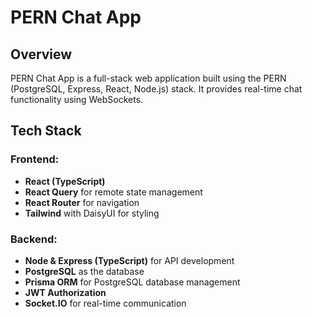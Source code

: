 # PERN Chat App

## Overview
PERN Chat App is a full-stack web application built using the PERN (PostgreSQL, Express, React, Node.js) stack. It provides real-time chat functionality using WebSockets.

## Tech Stack
### Frontend:
- **React (TypeScript)**
- **React Query** for remote state management
- **React Router** for navigation
- **Tailwind** with DaisyUI for styling

### Backend:
- **Node & Express (TypeScript)** for API development
- **PostgreSQL** as the database
- **Prisma ORM** for PostgreSQL database management
- **JWT Authorization**
- **Socket.IO** for real-time communication
